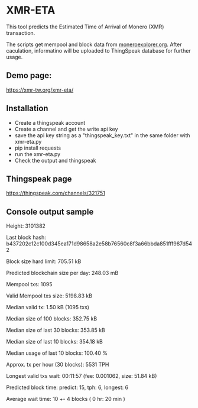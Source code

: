 # XMR-ETA

This tool predicts the Estimated Time of Arrival of Monero (XMR) transaction.

The scripts get mempool and block data from [moneroexplorer.org](https://moneroexplorer.org/). After caculation, informatino will be uploaded to ThingSpeak database for further usage.

## Demo page:
https://xmr-tw.org/xmr-eta/

## Installation

* Create a thingspeak account
* Create a channel and get the write api key
* save the api key string as a "thingspeak_key.txt" in the same folder with xmr-eta.py
* pip install requests
* run the xmr-eta.py
* Check the output and thingspeak

## Thingspeak page
https://thingspeak.com/channels/321751

## Console output sample

 Height: 3101382

 Last block hash:
 b437202c12c100d345ea171d98658a2e58b76560c8f3a66bbda851fff987d542

 Block size hard limit: 705.51 kB

 Predicted blockchain size per day: 248.03 mB

 Mempool txs: 1095

 Valid Mempool txs size: 5198.83 kB

 Median valid tx: 1.50 kB (1095 txs)

 Median size of 100 blocks: 352.75 kB

 Median size of last 30 blocks: 353.85 kB

 Median size of last 10 blocks: 354.18 kB

 Median usage of last 10 blocks: 100.40 %

 Approx. tx per hour (30 blocks): 5531 TPH

 Longest valid txs wait: 00:11:57 (fee: 0.001062, size: 51.84 kB)

 Predicted block time: predict: 15, tph: 6, longest: 6

 Average wait time: 10 +- 4 blocks ( 0 hr: 20 min )
